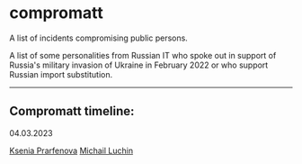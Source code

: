 # compromatt

A list of incidents compromising public persons.

A list of some personalities from Russian IT who spoke out in support of Russia's military invasion of Ukraine in February 2022 or who support Russian import substitution.

----

## Compromatt timeline:

04.03.2023

[Ksenia Prarfenova](./persons/ksuu_parfenova.md)
[Michail Luchin](./persons/michail_luchin.md)

